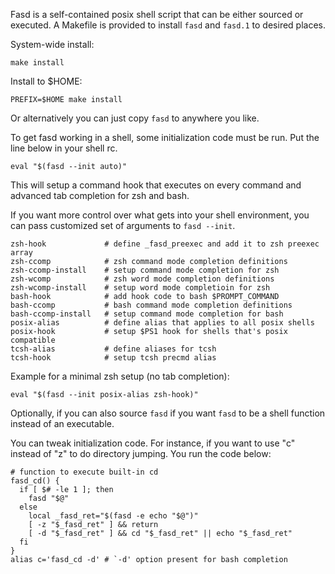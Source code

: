 Fasd is a self-contained posix shell script that can be either sourced or
executed. A Makefile is provided to install `fasd` and `fasd.1` to desired
places.


System-wide install:

    make install

Install to $HOME:

    PREFIX=$HOME make install

Or alternatively you can just copy `fasd` to anywhere you like.

To get fasd working in a shell, some initialization code must be run. Put the
line below in your shell rc.

    eval "$(fasd --init auto)"

This will setup a command hook that executes on every command and advanced tab
completion for zsh and bash.

If you want more control over what gets into your shell environment, you can
pass customized set of arguments to `fasd --init`.

    zsh-hook             # define _fasd_preexec and add it to zsh preexec array
    zsh-ccomp            # zsh command mode completion definitions
    zsh-ccomp-install    # setup command mode completion for zsh
    zsh-wcomp            # zsh word mode completion definitions
    zsh-wcomp-install    # setup word mode completioin for zsh
    bash-hook            # add hook code to bash $PROMPT_COMMAND
    bash-ccomp           # bash command mode completion definitions
    bash-ccomp-install   # setup command mode completion for bash
    posix-alias          # define alias that applies to all posix shells
    posix-hook           # setup $PS1 hook for shells that's posix compatible
    tcsh-alias           # define aliases for tcsh
    tcsh-hook            # setup tcsh precmd alias

Example for a minimal zsh setup (no tab completion):

    eval "$(fasd --init posix-alias zsh-hook)"

Optionally, if you can also source `fasd` if you want `fasd` to be a shell
function instead of an executable.

You can tweak initialization code. For instance, if you want to use "c"
instead of "z" to do directory jumping. You run the code below:

    # function to execute built-in cd
    fasd_cd() {
      if [ $# -le 1 ]; then
        fasd "$@"
      else
        local _fasd_ret="$(fasd -e echo "$@")"
        [ -z "$_fasd_ret" ] && return
        [ -d "$_fasd_ret" ] && cd "$_fasd_ret" || echo "$_fasd_ret"
      fi
    }
    alias c='fasd_cd -d' # `-d' option present for bash completion

